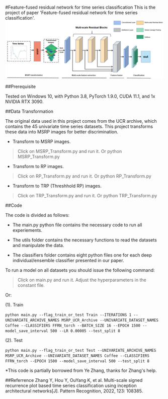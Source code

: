 #Feature-fused residual network for time series classification
This is the project of paper 'Feature-fused residual network for time series classification'.
![FFRN](FFRN_image.png "The framework of our proposed method")

##Prerequisite

Tested on Windows 10, with Python 3.8, PyTorch 1.9.0, CUDA 11.1, and 1x NVIDIA RTX 3090.

##Data Transformation

The original data used in this project comes from the UCR archive, which contains the 45 univariate time series datasets. This project transforms these data into MSRP images for better discrimination.


* Transform to MSRP images.

>Click on MSRP_Transform.py and run it. Or python MSRP_Transform.py

* Transform to RP images.
>Click on RP_Transform.py and run it. Or python RP_Transform.py

* Transform to TRP (Threshhold RP) images.
>Click on TRP_Transform.py and run it. Or python TRP_Transform.py

##Code

The code is divided as follows:

* The main.py python file contains the necessary code to run all experiements.

* The utils folder contains the necessary functions to read the datasets and manipulate the data.

* The classifiers folder contains eight python files one for each deep individual/ensemble classifier presented in our paper.

To run a model on all datasets you should issue the following command:

>Click on main.py and run it. Adjust the hyperparameters in the constant file.

Or:

(1). Train

`python main.py --flag_train_or_test Train --ITERATIONS 1 --UNIVARIATE_ARCHIVE_NAMES MSRP_UCR_Archive --UNIVARIATE_DATASET_NAMES Coffee --CLASSIFIERS FFRN_torch --BATCH_SIZE 16 --EPOCH 1500 --model_save_interval 500 --LR 0.00005 --test_split 8`

(2). Test

`python main.py --flag_train_or_test Test --UNIVARIATE_ARCHIVE_NAMES MSRP_UCR_Archive --UNIVARIATE_DATASET_NAMES Coffee --CLASSIFIERS FFRN_torch --EPOCH 1500 --model_save_interval 500 --test_split 8`


*This code is partially borrowed from Ye Zhang, thanks for Zhang's help.

##Referrence
Zhang Y, Hou Y, OuYang K, et al. Multi-scale signed recurrence plot based time series classification using inception architectural networks[J]. Pattern Recognition, 2022, 123: 108385.

